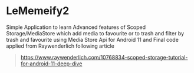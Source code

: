 # LeMemeify2
Simple Application to learn Advanced features of Scoped Storage/MediaStore
which add media to favourite or to trash and filter by trash and favourite
using Media Store Api for Android 11 and Final code applied from Raywenderlich following article
>https://www.raywenderlich.com/10768834-scoped-storage-tutorial-for-android-11-deep-dive

